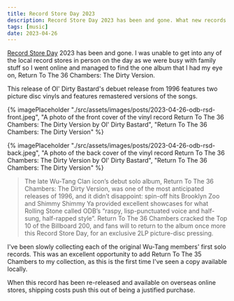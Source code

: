 ```yaml
---
title: Record Store Day 2023
description: Record Store Day 2023 has been and gone. What new records did I manage to add to my collection?
tags: [music]
date: 2023-04-26
---
```


[Record Store Day](https://recordstoreday.com/) 2023 has been and gone. I was unable to get into any of the local record stores in person on the day as we were busy with family stuff so I went online and managed to find the one album that I had my eye on, Return To The 36 Chambers: The Dirty Version. 

This release of Ol' Dirty Bastard's debuet release from 1996 features two picture disc vinyls and features remastered versions of the songs.

{% imagePlaceholder "./src/assets/images/posts/2023-04-26-odb-rsd-front.jpeg", "A photo of the front cover of the vinyl record Return To The 36 Chambers: The Dirty Version by Ol' Dirty Bastard", "Return To The 36 Chambers: The Dirty Version" %}

{% imagePlaceholder "./src/assets/images/posts/2023-04-26-odb-rsd-back.jpeg", "A photo of the back cover of the vinyl record Return To The 36 Chambers: The Dirty Version by Ol' Dirty Bastard", "Return To The 36 Chambers: The Dirty Version" %}

> The late Wu-Tang Clan icon’s debut solo album, Return To The 36 Chambers: The Dirty Version, was one of the most anticipated releases of 1996, and it didn’t disappoint: spin-off hits Brooklyn Zoo and Shimmy Shimmy Ya provided excellent showcases for what Rolling Stone called ODB’s “raspy, lisp-punctuated voice and half-sung, half-rapped style”. Return To The 36 Chambers cracked the Top 10 of the Billboard 200, and fans will to return to the album once more this Record Store Day, for an exclusive 2LP picture-disc pressing.

I've been slowly collecting each of the original Wu-Tang members' first solo records. This was an excellent opportunity to add Return To The 35 Chambers to my collection, as this is the first time I've seen a copy available locally. 

When this record has been re-released and available on overseas online stores, shipping costs push this out of being a justified purchase. 

